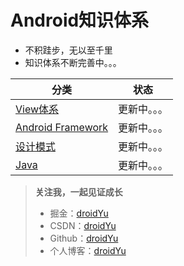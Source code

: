 # **Android知识体系**

* 不积跬步，无以至千里
* 知识体系不断完善中。。。



| 分类     |  状态      |
|----------|-----------|
| [View体系](https://droidyu.github.io/categories/View%E4%BD%93%E7%B3%BB/) |  更新中。。。 |
| [Android Framework](https://droidyu.github.io/categories/Android-Framework/) | 更新中。。。 |
| [设计模式](https://droidyu.github.io/categories/%E8%AE%BE%E8%AE%A1%E6%A8%A1%E5%BC%8F/) |  更新中。。。 |
| [Java](https://droidyu.github.io/categories/Java/) |  更新中。。。 |


>**关注我，一起见证成长**
> * 掘金：[droidYu](https://juejin.cn/user/2365804752143256)
> * CSDN：[droidYu](https://blog.csdn.net/u010444082)
> * Github：[droidYu](https://github.com/droidYu)
> * 个人博客：[droidYu](https://droidyu.github.io/)